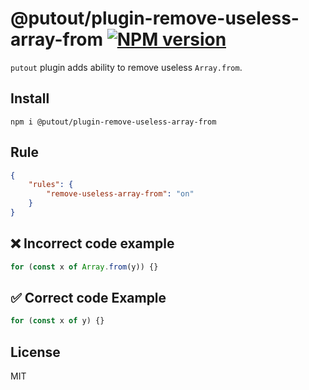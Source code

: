 # @putout/plugin-remove-useless-array-from [![NPM version][NPMIMGURL]][NPMURL]

[NPMIMGURL]: https://img.shields.io/npm/v/@putout/plugin-remove-useless-array-from.svg?style=flat&longCache=true
[NPMURL]: https://npmjs.org/package/@putout/plugin-remove-useless-array-from"npm"

`putout` plugin adds ability to remove useless `Array.from`.

## Install

```
npm i @putout/plugin-remove-useless-array-from
```

## Rule

```json
{
    "rules": {
        "remove-useless-array-from": "on"
    }
}
```

## ❌ Incorrect code example

```js
for (const x of Array.from(y)) {}
```

## ✅ Correct code Example

```js
for (const x of y) {}
```

## License

MIT
